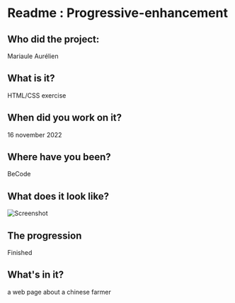 # Readme : Progressive-enhancement

## Who did the project:

Mariaule Aurélien

## What is it?

HTML/CSS exercise

## When did you work on it?

16 november 2022

## Where have you been?

BeCode

## What does it look like?

![Screenshot](Images/screenshot.png)

## The progression

Finished

## What's in it?

a web page about a chinese farmer


